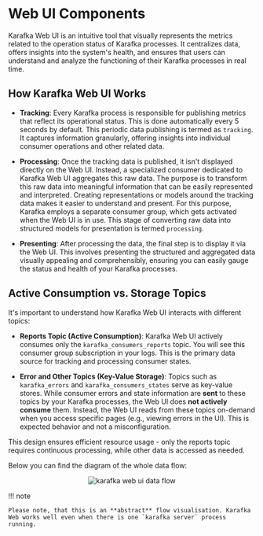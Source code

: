 # Web UI Components

Karafka Web UI is an intuitive tool that visually represents the metrics related to the operation status of Karafka processes. It centralizes data, offers insights into the system's health, and ensures that users can understand and analyze the functioning of their Karafka processes in real time.

## How Karafka Web UI Works

- **Tracking**: Every Karafka process is responsible for publishing metrics that reflect its operational status. This is done automatically every 5 seconds by default. This periodic data publishing is termed as `tracking`. It captures information granularly, offering insights into individual consumer operations and other related data.

- **Processing**: Once the tracking data is published, it isn't displayed directly on the Web UI. Instead, a specialized consumer dedicated to Karafka Web UI aggregates this raw data. The purpose is to transform this raw data into meaningful information that can be easily represented and interpreted. Creating representations or models around the tracking data makes it easier to understand and present. For this purpose, Karafka employs a separate consumer group, which gets activated when the Web UI is in use. This stage of converting raw data into structured models for presentation is termed `processing`.

- **Presenting**: After processing the data, the final step is to display it via the Web UI. This involves presenting the structured and aggregated data visually appealing and comprehensibly, ensuring you can easily gauge the status and health of your Karafka processes.

## Active Consumption vs. Storage Topics

It's important to understand how Karafka Web UI interacts with different topics:

- **Reports Topic (Active Consumption)**: Karafka Web UI actively consumes only the `karafka_consumers_reports` topic. You will see this consumer group subscription in your logs. This is the primary data source for tracking and processing consumer states.

- **Error and Other Topics (Key-Value Storage)**: Topics such as `karafka_errors` and `karafka_consumers_states` serve as key-value stores. While consumer errors and state information are **sent** to these topics by your Karafka processes, the Web UI does **not actively consume** them. Instead, the Web UI reads from these topics on-demand when you access specific pages (e.g., viewing errors in the UI). This is expected behavior and not a misconfiguration.

This design ensures efficient resource usage - only the reports topic requires continuous processing, while other data is accessed as needed.

Below you can find the diagram of the whole data flow:

<p align="center">
  <img src="https://cdn.karafka.io/assets/misc/charts/web-ui-flow.svg" alt="karafka web ui data flow"/>
</p>

!!! note

    Please note, that this is an **abstract** flow visualisation. Karafka Web works well even when there is one `karafka server` process running.
